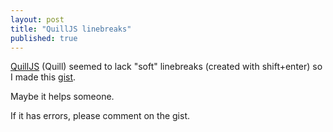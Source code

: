 ```yaml
---
layout: post
title: "QuillJS linebreaks"
published: true
---
```


[QuillJS](https://quilljs.com/) (Quill) seemed to lack "soft" linebreaks (created with shift+enter) so I made this [gist](https://gist.github.com/ile/ce2e56b2d96a5e2c66e04b0ac5e4d3f3). 

Maybe it helps someone.

If it has errors, please comment on the gist.

